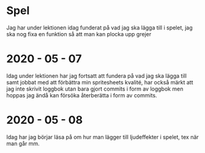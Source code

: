 # Spel

Jag har under lektionen idag funderat på vad jag ska lägga till i spelet, jag ska nog fixa en funktion så att man kan plocka upp grejer


# 2020 - 05 - 07
Idag under lektionen har jag fortsatt att fundera på vad jag ska lägga till samt jobbat med att förbättra min
spritesheets kvalité, har också märkt att jag inte skrivit loggbok utan bara gjort commits i form av loggbok
men hoppas jag ändå kan försöka återberätta i form av commits.

# 2020 - 05 - 08
Idag har jag börjar läsa på om hur man lägger till ljudeffekter i spelet, tex när man går mm.